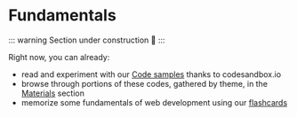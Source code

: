 # Fundamentals

::: warning
Section under construction :construction:
:::

Right now, you can already:

- read and experiment with our [Code samples](/02-fundamentals/01-code-samples/) thanks to codesandbox.io
- browse through portions of these codes, gathered by theme, in the [Materials](/02-fundamentals/02-materials/) section
- memorize some fundamentals of web development using our [flashcards](/02-fundamentals/03-flashcards/)
